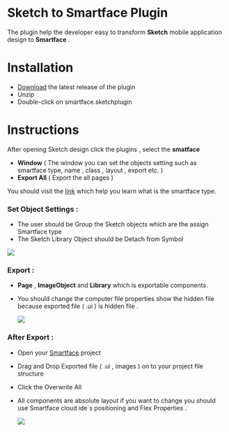 # Sketch to Smartface Plugin

The plugin help the developer easy to transform **Sketch** mobile application design to  **Smartface** .   


# Installation
- <a href="https://github.com/smartface/sketch-export-tool/raw/master/smartface.sketchplugin.zip" target="blank">Download</a> the latest release of the plugin
-   Unzip
-   Double-click on smartface.sketchplugin
# Instructions

After opening Sketch design click the plugins , select the **smatface**

 - **Window** ( The window you can set the objects setting such as smartface type, name , class , layout , export etc.  )
 - **Export All** ( Export the all pages )

You should visit the [link](http://ref.smartface.io) which help you learn what is the smartface type.
### Set Object Settings :

- The user should be Group the Sketch objects which are the assign Smartface type 
- The Sketch Library Object should be Detach from Symbol 

 ![  ](https://github.com/smartface/sketch-export-tool/blob/master/gifs/setObject.gif)
### Export : 

- **Page** , **ImageObject** and **Library** which is exportable components.
- You should change the computer file properties show the hidden file because exported file ( .ui ) is hidden file .
 
  ![  ](https://github.com/smartface/sketch-export-tool/blob/master/gifs/export.gif)

### After Export :
- Open your [Smartface](https://cloud.smartface.io/) project 
- Drag and Drop Exported file ( .ui , images ) on to your project file structure 
- Click the Overwrite All  
- All components are absolute layout if you want to change you should use Smartface cloud ide`s positioning and Flex Properties .
 
  ![  ](https://github.com/smartface/sketch-export-tool/blob/master/gifs/afterExport.gif)
